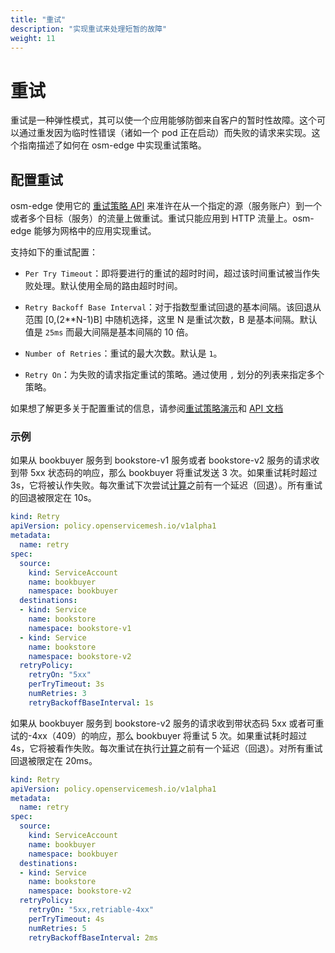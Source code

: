 ```yaml
---
title: "重试"
description: "实现重试来处理短暂的故障"
weight: 11
---
```


# 重试

重试是一种弹性模式，其可以使一个应用能够防御来自客户的暂时性故障。这个可以通过重发因为临时性错误（诸如一个 pod 正在启动）而失败的请求来实现。这个指南描述了如何在 osm-edge 中实现重试策略。


## 配置重试

osm-edge 使用它的 [重试策略 API][1] 来准许在从一个指定的源（服务账户）到一个或者多个目标（服务）的流量上做重试。重试只能应用到 HTTP 流量上。osm-edge 能够为网格中的应用实现重试。

支持如下的重试配置：

- `Per Try Timeout`：即将要进行的重试的超时时间，超过该时间重试被当作失败处理。默认使用全局的路由超时时间。

- `Retry Backoff Base Interval`：对于指数型重试回退的基本间隔。该回退从范围 [0,(2**N-1)B] 中随机选择，这里 N 是重试次数，B 是基本间隔。默认值是 `25ms` 而最大间隔是基本间隔的 10 倍。

- `Number of Retries`：重试的最大次数。默认是 `1`。

- `Retry On`：为失败的请求指定重试的策略。通过使用 `,` 划分的列表来指定多个策略。

如果想了解更多关于配置重试的信息，请参阅[重试策略演示](/docs/demos/retry_policy)和 [API 文档][1]

### 示例
如果从 bookbuyer 服务到 bookstore-v1 服务或者 bookstore-v2 服务的请求收到带 5xx 状态码的响应，那么 bookbuyer 将重试发送 3 次。如果重试耗时超过 3s，它将被认作失败。每次重试下次尝试[计算](#配置重试)之前有一个延迟（回退）。所有重试的回退被限定在 10s。
```yaml
kind: Retry
apiVersion: policy.openservicemesh.io/v1alpha1
metadata:
  name: retry
spec:
  source:
    kind: ServiceAccount
    name: bookbuyer
    namespace: bookbuyer
  destinations:
  - kind: Service
    name: bookstore
    namespace: bookstore-v1
  - kind: Service
    name: bookstore
    namespace: bookstore-v2
  retryPolicy:
    retryOn: "5xx"
    perTryTimeout: 3s
    numRetries: 3
    retryBackoffBaseInterval: 1s
```

如果从 bookbuyer 服务到 bookstore-v2 服务的请求收到带状态码 5xx 或者可重试的-4xx（409）的响应，那么 bookbuyer 将重试 5 次。如果重试耗时超过 4s，它将被看作失败。每次重试在执行[计算](#配置重试)之前有一个延迟（回退）。对所有重试回退被限定在 20ms。
```yaml
kind: Retry
apiVersion: policy.openservicemesh.io/v1alpha1
metadata:
  name: retry
spec:
  source:
    kind: ServiceAccount
    name: bookbuyer
    namespace: bookbuyer
  destinations:
  - kind: Service
    name: bookstore
    namespace: bookstore-v2
  retryPolicy:
    retryOn: "5xx,retriable-4xx"
    perTryTimeout: 4s
    numRetries: 5
    retryBackoffBaseInterval: 2ms
```

[1]: /docs/api_reference/policy/v1alpha1/#policy.openservicemesh.io/v1alpha1.RetrySpec